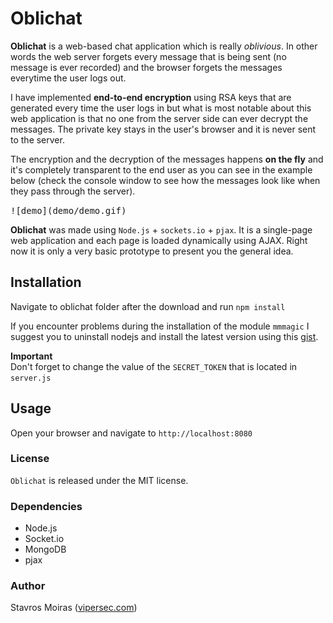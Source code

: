 # Oblichat

**Oblichat** is a web-based chat application which is really *oblivious*. In other words the web server forgets every message that is being sent (no message is ever recorded) and the browser forgets the messages everytime the user logs out.

I have implemented **end-to-end encryption** using RSA keys that are generated every time the user logs in but what is most notable about this web application is that no one from the server side can ever decrypt the messages. The private key stays in the user's browser and it is never sent to the server.

The encryption and the decryption of the messages happens **on the fly** and it's completely transparent to the end user as you can see in the example below (check the console window to see how the messages look like when they pass through the server).

<kbd>
![demo](demo/demo.gif)
</kbd>


**Oblichat** was made using `Node.js` + `sockets.io` + `pjax`. It is a single-page web application and each page is loaded dynamically using AJAX. Right now it is only a very basic prototype to present you the general idea.


## Installation
Navigate to oblichat folder after the download and run `npm install`

If you encounter problems during the installation of the module `mmmagic` I suggest you to uninstall nodejs and install the latest version using this [gist](https://gist.github.com/isaacs/579814).

**Important** <br />
Don't forget to change the value of the `SECRET_TOKEN` that is located in `server.js`

## Usage
Open your browser and navigate to `http://localhost:8080`

### License

`Oblichat` is released under the MIT license.

### Dependencies

- Node.js
- Socket.io
- MongoDB
- pjax

### Author

Stavros Moiras ([vipersec.com](http://vipersec.com))
